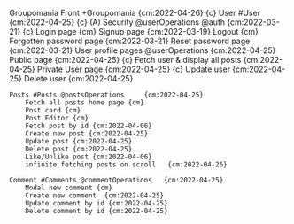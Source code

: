 Groupomania Front +Groupomania    {cm:2022-04-26} {c}
    User #User {cm:2022-04-25} {c}
        (A) Security @userOperations @auth {cm:2022-03-21}  {c}
            Login page {cm}
            Signup page {cm:2022-03-19}
            Logout {cm}
            Forgotten password page {cm:2022-03-21}
            Reset password page {cm:2022-03-21}
        User profile pages @userOperations      {cm:2022-04-25}
            Public page {cm:2022-04-25} {c}
                Fetch user & display all posts {cm:2022-04-25}
            Private User page   {cm:2022-04-25} {c}
                Update user {cm:2022-04-25}
                Delete user {cm:2022-04-25}

    Posts #Posts @postsOperations     {cm:2022-04-25}
        Fetch all posts home page {cm}
        Post card {cm}
        Post Editor {cm}
        Fetch post by id {cm:2022-04-06}
        Create new post {cm:2022-04-25}
        Update post {cm:2022-04-25}
        Delete post {cm:2022-04-25}
        Like/Unlike post {cm:2022-04-06}
        infinite fetching posts on scroll   {cm:2022-04-26}
        
    Comment #Comments @commentOperations   {cm:2022-04-25}
        Modal new comment {cm}
        Create new comment  {cm:2022-04-25}
        Update comment by id {cm:2022-04-25}
        Delete comment by id {cm:2022-04-25}
